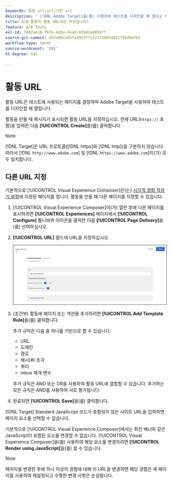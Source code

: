 ```yaml
---
keywords: 활동 url;url;다른 url
description: ' [!DNL Adobe Target]을(를) 사용하여 테스트를 디자인할 때 열리고 테스트에 사용되는 페이지를 결정하는 활동 URL을 지정하는 방법을 알아봅니다.'
title: A/B 활동의 활동 URL이란 무엇입니까?
feature: A/B Tests
exl-id: 7482ae10-fb7e-42ba-9ea0-97b82ed85bff
source-git-commit: eb7e892a85fa3952ffc22172085d421756d0dfb5
workflow-type: tm+mt
source-wordcount: '291'
ht-degree: 44%

---
```


# 활동 URL

활동 URL은 테스트에 사용되는 페이지를 결정하며 Adobe Target을 사용하여 테스트를 디자인할 때 열립니다.

활동을 만들 때 메시지가 표시되면 활동 URL을 지정하십시오. 전체 URL(`https://` 포함)을 입력한 다음 **[!UICONTROL Create]**&#x200B;을(를) 클릭합니다.

>[!NOTE]
>
>[!DNL Target]은 URL 프로토콜([!DNL https]와 [!DNL http])을 구분하지 않습니다. 따라서 [!DNL `http://www.adobe.com`] 및 [!DNL `https://www.adobe.com`]이(가) 모두 일치합니다.

## 다른 URL 지정

기본적으로 [!UICONTROL Visual Experience Composer]은(는) [시각적 경험 작성기 설정](/help/main/administrating-target/visual-experience-composer-set-up.md)에 지정된 페이지를 엽니다. 활동을 만들 때 다른 페이지를 지정할 수 있습니다.

1. [!UICONTROL Visual Experience Composer]이(가) 열린 후에 다른 페이지를 표시하려면 **[!UICONTROL Experiences]** 페이지에서 **[!UICONTROL Configure]** 톱니바퀴 아이콘을 클릭한 다음 **[!UICONTROL Page Delivery]**&#x200B;을(를) 선택하십시오.

1. **[!UICONTROL URL]** 필드에 URL을 지정하십시오.

   ![페이지 전달 대화 상자](/help/main/c-activities/t-test-ab/t-test-create-ab/assets/url-config-new.png)

1. (조건부) 활동에 페이지 또는 섹션을 추가하려면 **[!UICONTROL Add Template Rule]**&#x200B;을(를) 클릭합니다.

   추가 규칙은 다음 중 하나를 기반으로 할 수 있습니다.

   * URL
   * 도메인
   * 경로
   * 해시(#) 조각
   * 쿼리
   * mbox 매개 변수

   추가 규칙은 AND 또는 OR을 사용하여 활동 URL에 결합할 수 있습니다. 추가하는 모든 규칙은 AND를 사용하여 서로 평가됩니다.

1. 완료되면 **[!UICONTROL Save]**&#x200B;을(를) 클릭합니다.

[!DNL Target] Standard JavaScript 코드가 포함되지 않은 사이트 URL을 입력하면 페이지 요소를 선택할 수 없습니다.

기본적으로 [!UICONTROL Visual Experience Composer]에서는 회전 배너와 같은 JavaScript이 포함된 요소를 변경할 수 없습니다. [!UICONTROL Visual Experience Composer]을(를) 사용하여 해당 요소를 변경하려면 **[!UICONTROL Render using JavaScript]**&#x200B;을(를) 끌 수 있습니다.

>[!NOTE]
>
>페이지를 변경한 후에 하나 이상의 경험에 대해 이 URL을 변경하면 해당 경험은 새 페이지를 사용하여 재설정되고 수행한 변경 사항은 손실됩니다.

